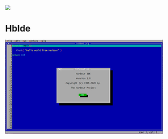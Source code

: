 [![](https://bitbucket.org/fivetech/screenshots/downloads/fivetech_logo.gif)](http://www.fivetechsoft.com "FiveTech Software")

# HbIde

[![](https://github.com/FiveTechSoft/screenshots/blob/master/HarbourIDE.png?raw=true)](http://www.fivetechsoft.com "FiveTech Software")
